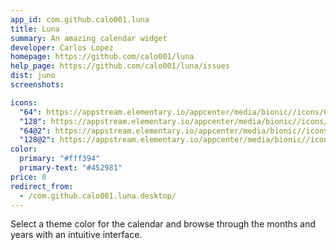 ```yaml
---
app_id: com.github.calo001.luna
title: Luna
summary: An amazing calendar widget
developer: Carlos Lopez
homepage: https://github.com/calo001/luna
help_page: https://github.com/calo001/luna/issues
dist: juno
screenshots:

icons:
  "64": https://appstream.elementary.io/appcenter/media/bionic//icons/64x64/com.github.calo001.luna_com.github.calo001.luna.png
  "128": https://appstream.elementary.io/appcenter/media/bionic//icons/128x128/com.github.calo001.luna_com.github.calo001.luna.png
  "64@2": https://appstream.elementary.io/appcenter/media/bionic//icons/64x64@2/com.github.calo001.luna_com.github.calo001.luna.png
  "128@2": https://appstream.elementary.io/appcenter/media/bionic//icons/128x128@2/com.github.calo001.luna_com.github.calo001.luna.png
color:
  primary: "#fff394"
  primary-text: "#452981"
price: 0
redirect_from:
  - /com.github.calo001.luna.desktop/
---
```


<p>Select a theme color for the calendar and browse through the months and years with an intuitive interface.</p>